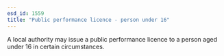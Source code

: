 ```yaml
---
esd_id: 1559
title: "Public performance licence - person under 16"
---
```


A local authority may issue a public performance licence to a person aged under 16 in certain circumstances.

